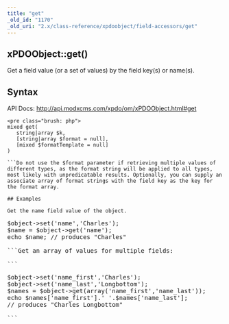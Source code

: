 ```yaml
---
title: "get"
_old_id: "1170"
_old_uri: "2.x/class-reference/xpdoobject/field-accessors/get"
---
```


## xPDOObject::get()

Get a field value (or a set of values) by the field key(s) or name(s).

## Syntax

API Docs: <http://api.modxcms.com/xpdo/om/xPDOObject.html#get>

```
<pre class="brush: php">
mixed get(
   string|array $k,
   [string|array $format = null],
   [mixed $formatTemplate = null]
)

```Do not use the $format parameter if retrieving multiple values of different types, as the format string will be applied to all types, most likely with unpredicatable results. Optionally, you can supply an associate array of format strings with the field key as the key for the format array.

## Examples

Get the name field value of the object.

```
<pre class="brush: php">
$object->set('name','Charles');
$name = $object->get('name');
echo $name; // produces "Charles"

```Get an array of values for multiple fields:

```
<pre class="brush: php">
$object->set('name_first','Charles');
$object->set('name_last','Longbottom');
$names = $object->get(array('name_first','name_last'));
echo $names['name_first'].' '.$names['name_last'];
// produces "Charles Longbottom"

```